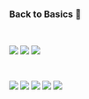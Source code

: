 ### Back to Basics 👏

<br>

<a href="https://isocpp.org/"><img src="https://img.shields.io/badge/C++-00599C?style=flat-square&logo=Cplusplus&logoColor=white"/></a> <a href="https://go.dev/"><img src="https://img.shields.io/badge/Go-00ADD8?style=flat-square&logo=Go&logoColor=white"/></a> <a href="https://www.rust-lang.org/"><img src="https://img.shields.io/badge/Rust-21B573?style=flat-square&logo=Rust&logoColor=white"/></a>

<br>

<a href="https://www.chelseafc.com/en"><img src="https://img.shields.io/badge/Chelsea-360D3A?style=flat-square&logo=PremierLeague&logoColor=white"/></a> <a href="https://www.nba.com/clippers"><img src="https://img.shields.io/badge/Phillies-BA0C2F?style=flat-square&logo=MLB&logoColor=white"/></a> <a href="https://www.playstation.com/ko-kr/ps5/"><img src="https://img.shields.io/badge/PS5-003791?style=flat-square&logo=Playstation5&logoColor=white"/></a> <a href="https://www.rottentomatoes.com/"><img src="https://img.shields.io/badge/Rotten Tomatoes-FA320A?style=flat-square&logo=RottenTomatoes&logoColor=white"/></a> <a href="https://leetcode.com/"><img src="https://img.shields.io/badge/LeetCode-FFA116?style=flat-square&logo=LeetCode&logoColor=white"/></a>

<!--
**chelseafandev/chelseafandev** is a ✨ _special_ ✨ repository because its `README.md` (this file) appears on your GitHub profile.

Here are some ideas to get you started:

- 🔭 I’m currently working on ...
- 🌱 I’m currently learning ...
- 👯 I’m looking to collaborate on ...
- 🤔 I’m looking for help with ...
- 💬 Ask me about ...
- 📫 How to reach me: ...
- 😄 Pronouns: ...
- ⚡ Fun fact: ...
-->
